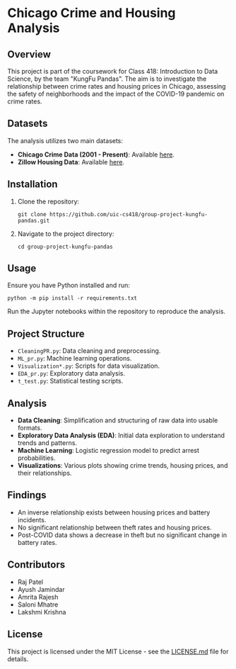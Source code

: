 
# Chicago Crime and Housing Analysis

## Overview
This project is part of the coursework for Class 418: Introduction to Data Science, by the team "KungFu Pandas". The aim is to investigate the relationship between crime rates and housing prices in Chicago, assessing the safety of neighborhoods and the impact of the COVID-19 pandemic on crime rates.

## Datasets
The analysis utilizes two main datasets:
- **Chicago Crime Data (2001 - Present)**: Available [here](https://data.cityofchicago.org/Public-Safety/Crimes-2001-to-Present/ijzp-q8t2).
- **Zillow Housing Data**: Available [here](https://www.zillow.com/research/data/).

## Installation
1. Clone the repository:
   ```
   git clone https://github.com/uic-cs418/group-project-kungfu-pandas.git
   ```
2. Navigate to the project directory:
   ```
   cd group-project-kungfu-pandas
   ```

## Usage
Ensure you have Python installed and run:
```
python -m pip install -r requirements.txt
```
Run the Jupyter notebooks within the repository to reproduce the analysis.

## Project Structure
- `CleaningPR.py`: Data cleaning and preprocessing.
- `ML_pr.py`: Machine learning operations.
- `Visualization*.py`: Scripts for data visualization.
- `EDA_pr.py`: Exploratory data analysis.
- `t_test.py`: Statistical testing scripts.

## Analysis
- **Data Cleaning**: Simplification and structuring of raw data into usable formats.
- **Exploratory Data Analysis (EDA)**: Initial data exploration to understand trends and patterns.
- **Machine Learning**: Logistic regression model to predict arrest probabilities.
- **Visualizations**: Various plots showing crime trends, housing prices, and their relationships.

## Findings
- An inverse relationship exists between housing prices and battery incidents.
- No significant relationship between theft rates and housing prices.
- Post-COVID data shows a decrease in theft but no significant change in battery rates.

## Contributors
- Raj Patel
- Ayush Jamindar
- Amrita Rajesh
- Saloni Mhatre
- Lakshmi Krishna

## License
This project is licensed under the MIT License - see the [LICENSE.md](LICENSE) file for details.
